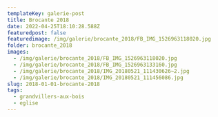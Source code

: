 ```yaml
---
templateKey: galerie-post
title: Brocante 2018
date: 2022-04-25T18:10:28.588Z
featuredpost: false
featuredimage: /img/galerie/brocante_2018/FB_IMG_1526963118020.jpg
folder: brocante_2018
images:
  - /img/galerie/brocante_2018/FB_IMG_1526963118020.jpg
  - /img/galerie/brocante_2018/FB_IMG_1526963133160.jpg
  - /img/galerie/brocante_2018/IMG_20180521_111430626~2.jpg
  - /img/galerie/brocante_2018/IMG_20180521_111456086.jpg
slug: 2018-01-01-brocante-2018
tags:
  - grandvillers-aux-bois
  - eglise
---
```

